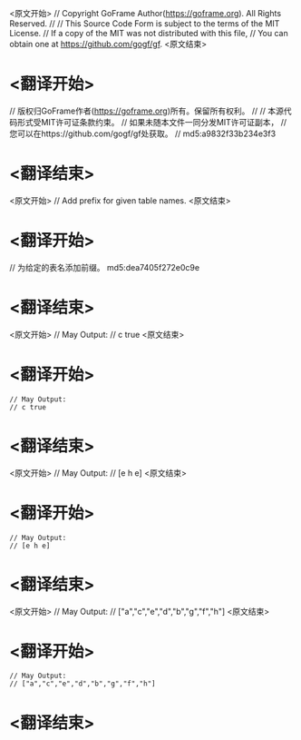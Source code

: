 
<原文开始>
// Copyright GoFrame Author(https://goframe.org). All Rights Reserved.
//
// This Source Code Form is subject to the terms of the MIT License.
// If a copy of the MIT was not distributed with this file,
// You can obtain one at https://github.com/gogf/gf.
<原文结束>

# <翻译开始>
// 版权归GoFrame作者(https://goframe.org)所有。保留所有权利。
//
// 本源代码形式受MIT许可证条款约束。
// 如果未随本文件一同分发MIT许可证副本，
// 您可以在https://github.com/gogf/gf处获取。
// md5:a9832f33b234e3f3
# <翻译结束>


<原文开始>
// Add prefix for given table names.
<原文结束>

# <翻译开始>
// 为给定的表名添加前缀。 md5:dea7405f272e0c9e
# <翻译结束>


<原文开始>
	// May Output:
	// c true
<原文结束>

# <翻译开始>
	// May Output:
	// c true
# <翻译结束>


<原文开始>
	// May Output:
	// [e h e]
<原文结束>

# <翻译开始>
	// May Output:
	// [e h e]
# <翻译结束>


<原文开始>
	// May Output:
	// ["a","c","e","d","b","g","f","h"]
<原文结束>

# <翻译开始>
	// May Output:
	// ["a","c","e","d","b","g","f","h"]
# <翻译结束>

